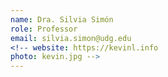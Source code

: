 ```yaml
---
name: Dra. Silvia Simón
role: Professor
email: silvia.simon@udg.edu
<!-- website: https://kevinl.info
photo: kevin.jpg -->
---
```


<!-- I like teaching Computer Science! -->
